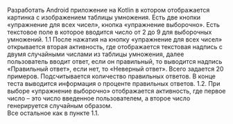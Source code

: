 Разработать Android приложение на Kotlin в котором отображается картинка с изображением таблицы умножения. 
Есть две кнопки «упражнение для всех чисел», кнопка «упражнение выборочно». Есть текстовое поле в которое вводится число от 2 до 9 для выборочных умножений. 
1.1 После нажатия на кнопку «упражнение для всех чисел» открывается вторая активность, где отображается текстовая надпись с двумя случайными числами из таблицы умножения, далее пользователь вводит ответ, если он правильный, то выводится надпись «Правильный ответ», если нет, то «Неверный ответ». 
Всего задается 20 примеров. Подсчитывается количество правильных ответов. В конце теста выводится информация о проценте правильных ответов.
1.2. При выборе «упражнение выборочно» отображается активность, где первое число – это число введенное пользователем, а второе число генерируется случайным образом.  
Все остальное как в пункте 1.1.
